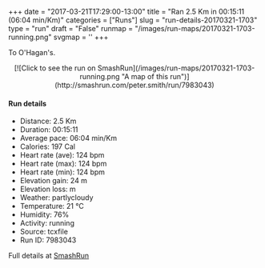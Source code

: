 +++
date = "2017-03-21T17:29:00-13:00"
title = "Ran 2.5 Km in 00:15:11 (06:04 min/Km)"
categories = ["Runs"]
slug = "run-details-20170321-1703"
type = "run"
draft = "False"
runmap = "/images/run-maps/20170321-1703-running.png"
svgmap = '<polyline points="47 100, 48 99, 49 97, 50 96, 51 95, 51 95, 52 93, 53 89, 54 88, 55 85, 55 83, 56 81, 56 80, 54 81, 53 81, 51 80, 50 79, 49 79, 47 80, 47 80, 45 75, 44 71, 45 71, 45 70, 44 67, 44 66, 43 63, 42 63, 42 62, 42 62, 42 61, 42 58, 42 58, 41 57, 43 51, 48 48, 49 46, 48 45, 49 45, 46 44, 46 43, 45 43, 41 42, 44 40, 43 39, 43 38, 46 33, 45 31, 46 30, 47 27, 47 27, 48 25, 48 24, 49 24, 49 22, 50 21, 53 18, 54 16, 55 12, 57 10, 59 8, 58 8, 57 7, 58 4, 59 3, 60 0">'
+++

To O'Hagan's. 

<!--more-->

<center>
[![Click to see the run on SmashRun](/images/run-maps/20170321-1703-running.png "A map of this run")](http://smashrun.com/peter.smith/run/7983043)
</center>

#### Run details

* Distance: 2.5 Km
* Duration: 00:15:11
* Average pace: 06:04 min/Km
* Calories: 197 Cal
* Heart rate (ave): 124 bpm
* Heart rate (max): 124 bpm
* Heart rate (min): 124 bpm
* Elevation gain: 24 m
* Elevation loss:  m
* Weather: partlycloudy
* Temperature: 21 &deg;C
* Humidity: 76%
* Activity: running
* Source: tcxfile
* Run ID: 7983043

Full details at [SmashRun](http://smashrun.com/peter.smith/run/7983043)
